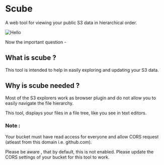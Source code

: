 # Scube

A web tool for viewing your public S3 data in hierarchical order.

![Hello](https://s3.amazonaws.com/choprasachin.samplebucket1/FSH2/scube-record-gif.gif)

Now the important question - 

## What is scube ?
This tool is intended to help in easily exploring and updating your S3 data.

## Why is scube needed ?
Most of the S3 explorers work as browser plugin and do not allow you to easily navigate the file hierarchy. 

This tool, displays your files in a file tree, like you see in text editors.




### Note :
Your bucket must have read access for everyone and allow CORS request (atleast from this domain i.e. github.com).

Please be aware , that by default, this is not enabled. Please update the CORS settings of your bucket for this tool to work.
